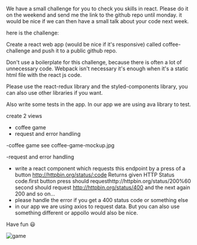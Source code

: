 We have a small challenge for you to check you skills in react.
Please do it on the weekend and send me the link to the github repo until monday.
it would be nice if we can then have a small talk about your code next week.

here is the challenge:

Create a react web app (would be nice if it's responsive) called coffee-challenge and push it to a public github repo.

Don't use a boilerplate for this challenge, because there is often a lot of unnecessary code. Webpack isn't necessary it's enough when it's a static html file with the react js code.

Please use the react-redux library and the styled-components library, you can also use other libraries if you want.

Also write some tests in the app. In our app we are using ava library to test.

create 2 views
* coffee game
* request and error handling

-coffee game
see coffee-game-mockup.jpg

-request and error handling
* write a react component which requests this endpoint by a press of a button http://httpbin.org/status/:code Returns given HTTP Status code.first button press should requesthttp://httpbin.org/status/200%60 second should request http://httpbin.org/status/400 and the next again 200 and so on...
* please handle the error if you get a 400 status code or something else
* in our app we are using axios to request data. But you can also use something different or appollo would also be nice.

Have fun :smiley:

![game](https://cdn.discordapp.com/attachments/378228358410010628/378506349082050561/coffee-game-mockup.jpg)

